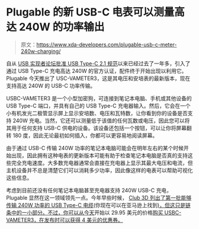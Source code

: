 # Plugable 的新 USB-C 电表可以测量高达 240W 的功率输出

> 原文：<https://www.xda-developers.com/plugable-usb-c-meter-240w-charging/>

自从 [USB 实现者论坛批准 USB Type-C 2.1 规范](https://www.xda-developers.com/new-usb-c-spec-240w-charging/)以来已经过去了一年多，引入了通过 USB Type-C 充电高达 240W 的官方认证，配件终于开始出现以利用它。Plugable 今天推出了 USC-VAMETER3，这是其电压和安培表的最新版本，现在支持高达 240W 的 USB-C 功率传输。

USBC-VAMETER3 是一个小型加密狗，可连接到笔记本电脑、手机或其他设备的 USB Type-C 端口，并具有自己的 USB Type-C 充电器输入。然后，它会在一个小有机发光二极管显示屏上显示安培数、电压和瓦特数，让你看到你的设备是否支持 240W 充电。当然，它还可以测量低于该值的任何瓦数或电压，因此您可以将其用于任何支持 USB-C 供电的设备。该设备还包括一个按钮，可以让你将屏幕翻转 180 度，因此无论最初如何插入，你都可以更容易地阅读屏幕。

由于通过 USB-C 传输 240W 功率的笔记本电脑可能会在明年左右的某个时候开始出现，因此拥有这种电表的更新版本可能有助于检查笔记本电脑是否真的支持这些完全充电速度。大多数充电器通常会直接在充电器上显示其最大电压和电流，但主机设备并不总是清楚它们可以消耗多少功率，因此像这样的电表可以帮助可视化这些信息。

考虑到目前还没有任何笔记本电脑甚至充电器支持 240W USB-C 充电，Plugable 显然在这一领域领先一点。今年早些时候， [Club 3D 列出了第一批能够传输 240W 功率的 USB Type-C 电缆](https://www.xda-developers.com/usb-type-c-cables-240w-charging-show-up/)(你现在可以在亚马逊上找到[)，但这只是链条中的一小部分。不过，你可以从今天](https://www.amazon.com/Club-3D-Bi-Directional-Certified-CAC-1573/dp/B0B18R4T14/?tag=xda-3i8146n-20&ascsubtag=UUxdaUeUpU42775&asc_refurl=https%3A%2F%2Fwww.xda-developers.com%2Fplugable-usb-c-meter-240w-charging%2F&asc_campaign=Short-Term)开始以 29.95 美元的价格[购买 USBC-VAMETER3，在发布时可以获得 4 美元的优惠券。](https://www.amazon.com/dp/B0B5W5NKKN?tag=xda-3i8146n-20&ascsubtag=UUxdaUeUpU42775&asc_refurl=https%3A%2F%2Fwww.xda-developers.com%2Fplugable-usb-c-meter-240w-charging%2F&asc_campaign=Short-Term)